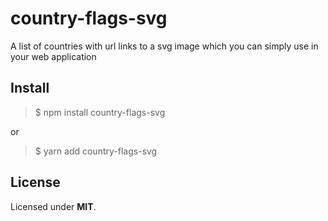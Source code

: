 # country-flags-svg

A list of countries with url links to a svg image which you can simply use in your web application

## Install

> $ npm install country-flags-svg

or

> $ yarn add country-flags-svg

## License

Licensed under **MIT**.